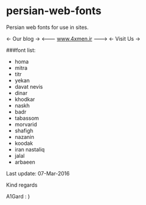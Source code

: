 # persian-web-fonts
Persian web fonts for use in sites.

<-     Our blog       ->
<---  www.4xmen.ir  --->
<-      Visit Us      ->

###font list:

* homa
* mitra
* titr
* yekan
* davat nevis
* dinar
* khodkar
* naskh
* badr
* tabassom
* morvarid
* shafigh
* nazanin
* koodak
* iran nastaliq
* jalal
* arbaeen

Last update:  07-Mar-2016

Kind regards 

A1Gard  : )
